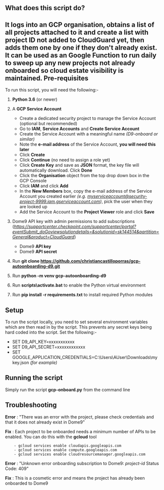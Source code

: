What does this script do?
-------------------------

It logs into an GCP organisation, obtains a list of all projects attached to it and create a list with project ID not added to CloudGuard yet, then adds them one by one if they don't already exist. It can be used as an Google Function to run daily to sweep up any new projects not already onboarded so cloud estate visibility is maintained.
Pre-requisites
--------------
To run this script, you will need the following:-

1) **Python 3.6** (or newer)

2) A **GCP Service Account**
    - Create a dedicated security project to manage the Service Account (optional but recommended)
    - Go to **IAM**, **Service Accounts** and **Create Service Account**
    - Create the Service Account with a meaningful name *(D9-onboard or similar)*
    - Note the **e-mail address** of the Service Account, **you will need this later**
    - Click **Create**
    - Click **Continue** (no need to assign a role yet)
    - Click **Create Key** and save as **JSON** format, the key file will automatically download. Click **Done**
    - Click the **Organisation** object from the top drop down box in the GCP Console
    - Click **IAM** and click **Add**
    - In the **New Members** box, copy the e-mail address of the Service Account you created earlier *(e.g. myserviceaccount@security-project-9999.iam.gserviceaccount.com)*, pick the user when they are looked up
    - Add the Service Account to the **Project Viewer** role and click **Save**
    
3) Dome9 API key with admin permissions to add subscriptions (*https://supportcenter.checkpoint.com/supportcenter/portal?eventSubmit_doGoviewsolutiondetails=&solutionid=sk144514&partition=General&product=CloudGuard*)
    - Dome9 **API key**
    - Dome9 **API secret**
    
4) Run **git clone https://github.com/christiancastilloporras/gcp-autoonboarding-d9.git**

5) Run **python -m venv gcp-autoonboarding-d9**

6) Run **scripts\activate.bat** to enable the Python virtual environment

7) Run **pip install -r requirements.txt** to install required Python modules
    
Setup
-----
To run the script locally, you need to set several environment variables which are then read in by the script. This prevents any secret keys being hard coded into the script. Set the following:-

- SET D9_API_KEY=xxxxxxxxxxx
- SET D9_API_SECRET=xxxxxxxxxxxx
- SET GOOGLE_APPLICATION_CREDENTIALS=C:\Users\AUser\Downloads\mykey.json *(for example)*

Running the script
------------------
Simply run the script **gcp-onboard.py** from the command line 

Troubleshooting
---------------

**Error** : "There was an error with the project, please check credentials and that it does not already exist in Dome9"

**Fix** : Each project to be onboarded needs a minimum number of APIs to be enabled. You can do this with the **gcloud** tool
        
        - gcloud services enable cloudapis.googleapis.com
        - gcloud services enable compute.googleapis.com
        - gcloud services enable cloudresourcemanager.googleapis.com
        
**Error** : "Unknown error onboarding subscription to Dome9: *project-id* Status Code: 409"

**Fix** : This is a cosmetic error and means the project has already been onboarded to Dome9

